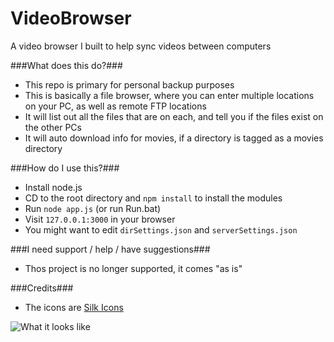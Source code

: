 # VideoBrowser
A video browser I built to help sync videos between computers

###What does this do?###
 - This repo is primary for personal backup purposes
 - This is basically a file browser, where you can enter multiple locations on your PC, as well as remote FTP locations
 - It will list out all the files that are on each, and tell you if the files exist on the other PCs
 - It will auto download info for movies, if a directory is tagged as a movies directory

###How do I use this?###
 - Install node.js
 - CD to the root directory and `npm install` to install the modules
 - Run `node app.js` (or run Run.bat)
 - Visit `127.0.0.1:3000` in your browser
 - You might want to edit `dirSettings.json` and `serverSettings.json`

###I need support / help / have suggestions###
 - Thos project is no longer supported, it comes "as is"

###Credits###
 - The icons are [Silk Icons](http://www.famfamfam.com/lab/icons/silk/)

![What it looks like](http://i.imgur.com/T3OCw17.png)